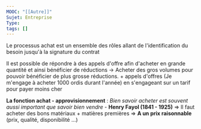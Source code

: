 ```yaml
---
MOOC: "[[Autre]]"
Sujet: Entreprise
Type: 
tags: []
---
```

Le processus achat est un ensemble des rôles allant de l'identification du besoin jusqu'à la signature du contrat

Il est possible de répondre à des appels d'offre afin d'acheter en grande quantité et ainsi bénéficier de réductions
→ Acheter des gros volumes pour pouvoir bénéficier de plus grosse réductions. + appels d'offres (Je m'engage à acheter 1000 ordis durant l'année) en s'engageant sur un tarif pour payer moins cher

**La fonction achat - approvisionnement** : *Bien savoir acheter est souvent aussi important que savoir bien vendre* - **Henry Fayol (1841 - 1925)**
⇒ Il faut acheter des bons matériaux + matières premières ⇒ **A un prix raisonnable** (prix, qualité, disponibilité ...)